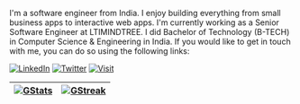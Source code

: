 I'm a software engineer from India. I enjoy building everything from small business apps to interactive web apps. I'm currently working as a Senior Software Engineer at LTIMINDTREE. I did  Bachelor of Technology (B-TECH) in Computer Science & Engineering in India. If you would like to get in touch with me, you can do so using the following links:

[![LinkedIn](https://img.shields.io/badge/LinkedIn-Rahul%20Kumar-informational?style=for-the-badge&logo=linkedin&logoColor=eeeeee)](https://www.linkedin.com/in/godnon-dsilva)
[![Twitter](https://img.shields.io/badge/Twitter-Rahul%20Kumar-informational?style=for-the-badge&logo=twitter&logoColor=eeeeee)](https://twitter.com/godnondsilva)
[![Visit](https://img.shields.io/badge/Visit-rahulKumar.vercel.app-informational?style=for-the-badge&logo=slashdot&logoColor=eeeeee)](https://godnondsilva.vercel.app)

| [![GStats](https://github-readme-stats.vercel.app/api?username=krrahul23&count_private=true&show_icons=true&theme=github_dark&bg_color=222222)](https://github.com/krrahul23) | [![GStreak](https://github-readme-streak-stats.herokuapp.com/?user=krrahul23&theme=github-dark-blue&background=222222)](https://github.com/krrahul23) | 
|-|-|


